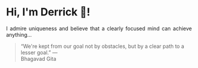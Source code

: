 # Hi, I'm Derrick 👋!
<p align="justify">I admire uniqueness and believe that a clearly focused mind can achieve anything...</p> 
<!-- #quote-start -->
<blockquote>&ldquo;We're kept from our goal not by obstacles, but by a clear path to a lesser goal.&rdquo; &mdash; <footer>Bhagavad Gita</footer></blockquote>
<!-- #quote-end -->
